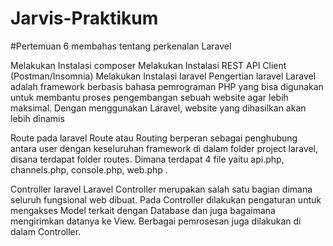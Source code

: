 # Jarvis-Praktikum

#Pertemuan 6 membahas tentang perkenalan Laravel

 Melakukan Instalasi composer
 Melakukan  Instalasi REST API Client (Postman/Insomnia)
 Melakukan Instalasi laravel
 Pengertian laravel
	Laravel adalah framework berbasis bahasa pemrograman PHP yang bisa digunakan untuk membantu proses pengembangan sebuah website agar lebih maksimal. Dengan menggunakan Laravel, website yang dihasilkan akan lebih dinamis
	
Route pada laravel
	Route atau Routing berperan sebagai penghubung antara user dengan keseluruhan framework
	di dalam folder project laravel, disana terdapat folder routes. Dimana terdapat 4 file yaitu api.php, channels.php, console.php, web.php . 
	
Controller laravel
	Laravel Controller merupakan salah satu bagian dimana seluruh fungsional web dibuat. Pada Controller dilakukan pengaturan untuk mengakses Model terkait dengan Database dan juga bagaimana mengirimkan datanya ke View. Berbagai pemrosesan juga dilakukan di dalam Controller.

